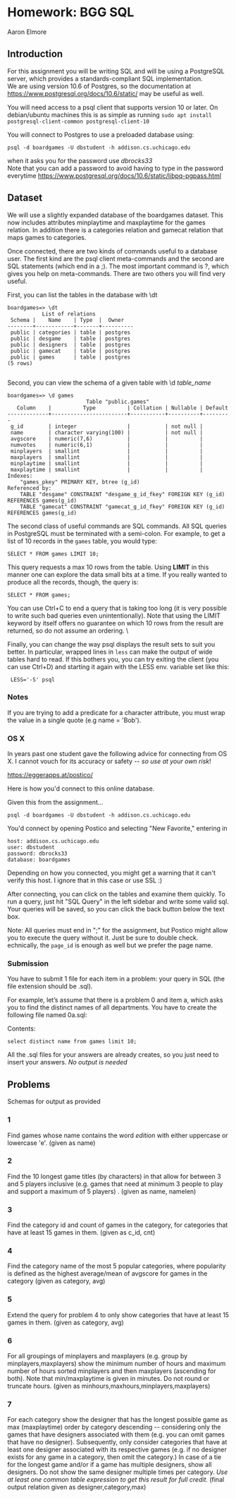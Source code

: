 # Homework: BGG SQL

Aaron Elmore


## Introduction

For this assignment you will be writing SQL and will be using a PostgreSQL server, which provides a standards-compliant SQL implementation.  
We are using version 10.6 of Postgres, so the documentation at https://www.postgresql.org/docs/10.6/static/ may be useful as well.

You will need access to a psql client that supports version 10 or later. On debian/ubuntu machines this is as simple as running
`sudo apt install postgresql-client-common postgresql-client-10`

You will connect to Postgres to use a preloaded database using:

`psql -d boardgames -U dbstudent -h addison.cs.uchicago.edu`

when it asks you for the password use *dbrocks33*  
Note that you can add a password to avoid having to type in the password everytime
https://www.postgresql.org/docs/10.6/static/libpq-pgpass.html


## Dataset
We will use a slightly expanded database of the boardgames dataset.
This now includes attributes minplaytime and maxplaytime for the games relation.
In addition there is a categories relation and gamecat relation that maps games to categories.

Once connected, there are two kinds of commands useful to a database user. The first kind are the psql client meta-commands
and the second are SQL statements (which end in a ;).
The most important command is \?, which gives you help on meta-commands. There are two others you will find very useful.  

First, you can list the tables in the database with \dt

```
boardgames=> \dt
           List of relations
 Schema |    Name    | Type  |  Owner   
--------+------------+-------+----------
 public | categories | table | postgres
 public | desgame    | table | postgres
 public | designers  | table | postgres
 public | gamecat    | table | postgres
 public | games      | table | postgres
(5 rows)


```

Second, you can view the schema  of a given table with \d *table_name*

```
boardgames=> \d games
                         Table "public.games"
   Column    |          Type          | Collation | Nullable | Default
-------------+------------------------+-----------+----------+---------
 g_id        | integer                |           | not null |
 name        | character varying(100) |           | not null |
 avgscore    | numeric(7,6)           |           |          |
 numvotes    | numeric(6,1)           |           |          |
 minplayers  | smallint               |           |          |
 maxplayers  | smallint               |           |          |
 minplaytime | smallint               |           |          |
 maxplaytime | smallint               |           |          |
Indexes:
    "games_pkey" PRIMARY KEY, btree (g_id)
Referenced by:
    TABLE "desgame" CONSTRAINT "desgame_g_id_fkey" FOREIGN KEY (g_id) REFERENCES games(g_id)
    TABLE "gamecat" CONSTRAINT "gamecat_g_id_fkey" FOREIGN KEY (g_id) REFERENCES games(g_id)
```

The second class of useful commands are SQL commands. All SQL queries in PostgreSQL must be terminated with a semi-colon.
For example, to get a list of 10 records in the `games` table, you would type:

`SELECT * FROM games LIMIT 10;`

This query  requests a max 10 rows from the table. Using **LIMIT**  in this manner one can explore the data small bits at a time. If you really wanted to produce all the records, though, the query is:

`SELECT * FROM games;`

You can use Ctrl+C to end a query that is taking too long (it is very possible to write such bad queries even unintentionally).
Note that using the LIMIT keyword by itself offers no guarantee on which 10 rows from the result are
returned, so do not assume an ordering. \\

Finally, you can change the way psql displays the result sets to suit you better.
In particular, wrapped lines in `less` can make the output of wide tables hard to read. If this bothers you, you can try exiting the client
(you can use Ctrl+D) and starting it again with the LESS  env. variable set like this:

` LESS='-S' psql`



### Notes

If you are trying to add a predicate for a character attribute, you must wrap the value in a single quote (e.g name = 'Bob').

### OS X

In years past one student gave the following advice for connecting from OS X. I cannot vouch for its accuracy or safety -- *so use at your own risk*!



https://eggerapps.at/postico/


Here is how you'd connect to this online database.



Given this from the assignment...



`psql -d boardgames -U dbstudent -h addison.cs.uchicago.edu`

You'd connect by opening Postico and selecting "New Favorite," entering in

```
host: addison.cs.uchicago.edu
user: dbstudent
password: dbrocks33
database: boardgames
```



Depending on how you connected, you might get a warning that it can't verify this host. I ignore that in this case or use SSL :)

After connecting, you can click on the tables and examine them quickly. To run a query, just hit "SQL Query" in the left sidebar and write some valid sql. Your queries will be saved, so you can click the back button below the text box.


Note: All queries must end in ";" for the assignment, but Postico might allow you to execute the query without it. Just be sure to double check.
echnically, the `page_id` is enough as well but we prefer the page name.


### Submission

You have to submit 1 file for each item in a problem:  your query in SQL
(the file extension should be .sql).

For example, let’s assume that there is a problem 0 and item a, which
asks you to find the distinct names of all departments. You have to create the following file named 0a.sql:

Contents:

`select distinct name from games limit 10;`

All the .sql  files for your answers are already creates, so you just need to insert your answers.
*No output is needed*


## Problems
Schemas for output as provided

### 1
 Find games whose name contains the word *edition* with either uppercase or lowercase 'e'. (given as name)

### 2

Find the 10 longest game titles (by characters) in that allow for between 3 and 5 players inclusive (e.g. games that need at minimum 3 people to play and support a maximum of 5 players) . (given as name, namelen)


### 3
Find the category id and count of games in the category, for categories that have at least 15 games in them. (given as c_id, cnt)

### 4
Find the category name of the most 5 popular categories, where popularity is defined as the highest average/mean of avgscore for games in the category (given as category, avg)


### 5
Extend the query for problem 4 to only show categories that have at least 15 games in them. (given as category, avg)



### 6
For all groupings of minplayers and maxplayers (e.g.  group by minplayers,maxplayers) show the minimum number of hours and maximum number of hours sorted minplayers and then maxplayers (ascending for both). Note that min/maxplaytime is given in minutes. Do not round or truncate hours. (given as minhours,maxhours,minplayers,maxplayers)


### 7
For each category show the designer that has the longest possible game as max (maxplaytime) order by category descending -- considering only the games that have designers associated with them (e.g. you can omit games that have no designer).
Subsequently, only consider categories that have at least one designer associated with its respective games (e.g. if no designer exists for any game in a category, then omit the category.)
In case of a tie for the longest game and/or if a game has multiple designers, show all designers. Do not show the same designer multiple times per category. 
*Use at least one common table expression to get this result for full credit.* (final output relation given as designer,category,max)
